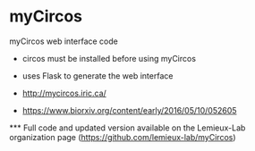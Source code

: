 # myCircos
myCircos web interface code

- circos must be installed before using myCircos
- uses Flask to generate the web interface

- http://mycircos.iric.ca/
- https://www.biorxiv.org/content/early/2016/05/10/052605

*** Full code and updated version available on the Lemieux-Lab organization page (https://github.com/lemieux-lab/myCircos)

